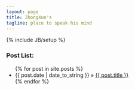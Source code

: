 ```yaml
---
layout: page
title: ZhongXun's
tagline: place to speak his mind
---
```

{% include JB/setup %}

<h3>Post List:</h3>

<ul class="posts">
  {% for post in site.posts %}
    <li><span>{{ post.date | date_to_string }}</span> &raquo; <a href="{{ BASE_PATH }}{{ post.url }}">{{ post.title }}</a></li>
  {% endfor %}
</ul>


